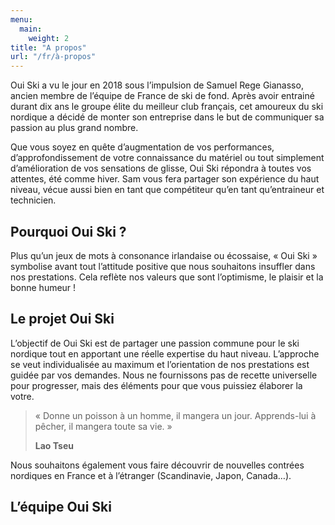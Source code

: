 ```yaml
---
menu:
  main:
    weight: 2
title: "A propos"
url: "/fr/à-propos"
---
```

Oui Ski a vu le jour en 2018 sous l’impulsion de Samuel Rege Gianasso, ancien membre de l’équipe de France de ski de fond. Après avoir entrainé durant dix ans le groupe élite du meilleur club français, cet amoureux du ski nordique a décidé de monter son entreprise dans le but de communiquer sa passion au plus grand nombre.

Que vous soyez en quête d’augmentation de vos performances, d’approfondissement de votre connaissance du matériel ou tout simplement d’amélioration de vos sensations de glisse, Oui Ski répondra à toutes vos attentes, été comme hiver. Sam vous fera partager son expérience du haut niveau, vécue aussi bien en tant que compétiteur qu’en tant qu’entraineur et technicien.<!--more-->

## Pourquoi Oui Ski ?

Plus qu’un jeux de mots à consonance irlandaise ou écossaise, « Oui Ski » symbolise avant tout l’attitude positive que nous souhaitons insuffler dans nos prestations. Cela reflète nos valeurs que sont l’optimisme, le plaisir et la bonne humeur !

## Le projet Oui Ski

L’objectif de Oui Ski est de partager une passion commune pour le ski nordique tout en apportant une réelle expertise du haut niveau. L’approche se veut individualisée au maximum et l’orientation de nos prestations est guidée par vos demandes. Nous ne fournissons pas de recette universelle pour progresser, mais des éléments pour que vous puissiez élaborer la votre.

> « Donne un poisson à un homme, il mangera un jour. Apprends-lui à pêcher, il mangera toute sa vie. »
>
> **Lao Tseu**

Nous souhaitons également vous faire découvrir de nouvelles contrées nordiques en France et à l’étranger (Scandinavie, Japon, Canada…).

## L’équipe Oui Ski
